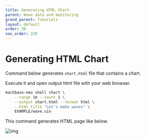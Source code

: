```yaml
---
title: Generating HTML Chart
parent: Wave data and monitoring
grand_parent: Tutorials
layout: default
order: 30
nav_order: 220
---
```


# Generating HTML Chart

Command below generates `chart.html` file that contains a chart.

Execute it and open output html file with your web browser.

```sh
machbase-neo shell chart \
    --range 1m --count 1 \
    --output chart.html --format html \
    --html-title "Let's make waves" \
    EXAMPLE/wave.sin
```

This command generates HTML page like below.

![img](chart-html.jpg)

